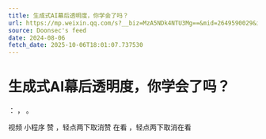 ```yaml
---
title: 生成式AI幕后透明度，你学会了吗？
url: https://mp.weixin.qq.com/s?__biz=MzA5NDk4NTU3Mg==&mid=2649590029&idx=1&sn=8c7f2fc2b859d363962d3e89dbe4a5f7
source: Doonsec's feed
date: 2024-08-06
fetch_date: 2025-10-06T18:01:07.737530
---
```


# 生成式AI幕后透明度，你学会了吗？

：
，
。

视频
小程序
赞
，轻点两下取消赞
在看
，轻点两下取消在看